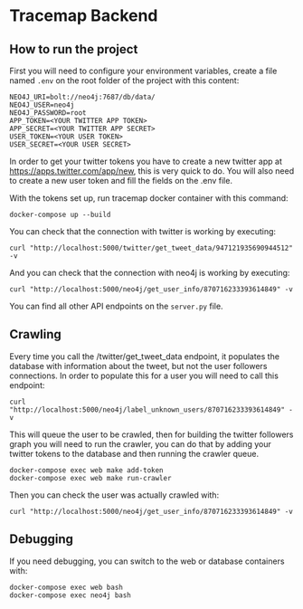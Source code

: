 # Tracemap Backend

## How to run the project

First you will need to configure your environment variables, create a file named `.env` on the root folder of the project with this content:

```
NEO4J_URI=bolt://neo4j:7687/db/data/
NEO4J_USER=neo4j
NEO4J_PASSWORD=root
APP_TOKEN=<YOUR TWITTER APP TOKEN>
APP_SECRET=<YOUR TWITTER APP SECRET>
USER_TOKEN=<YOUR USER TOKEN>
USER_SECRET=<YOUR USER SECRET>
```

In order to get your twitter tokens you have to create a new twitter app at https://apps.twitter.com/app/new, this is very quick to do. You will also need to create a new user token and fill the fields on the .env file.

With the tokens set up, run tracemap docker container with this command:

```
docker-compose up --build
```

You can check that the connection with twitter is working by executing:

```
curl "http://localhost:5000/twitter/get_tweet_data/947121935690944512" -v
```

And you can check that the connection with neo4j is working by executing:

```
curl "http://localhost:5000/neo4j/get_user_info/870716233393614849" -v
```

You can find all other API endpoints on the `server.py` file.

## Crawling

Every time you call the /twitter/get_tweet_data endpoint, it populates the database with information about the tweet, but not the user followers connections. In order to populate this for a user you will need to call this endpoint:

```
curl "http://localhost:5000/neo4j/label_unknown_users/870716233393614849" -v
```

This will queue the user to be crawled, then for building the twitter followers graph you will need to run the crawler, you can do that by adding your twitter tokens to the database and then running the crawler queue.

```
docker-compose exec web make add-token
docker-compose exec web make run-crawler
```

Then you can check the user was actually crawled with:

```
curl "http://localhost:5000/neo4j/get_user_info/870716233393614849" -v
```

## Debugging

If you need debugging, you can switch to the web or database containers with:

```
docker-compose exec web bash
docker-compose exec neo4j bash
```
